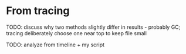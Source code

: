 # From tracing

TODO: discuss why two methods slightly differ in results - probably GC; tracing deliberately choose one near top to keep file small

TODO: analyze from timeline + my script
